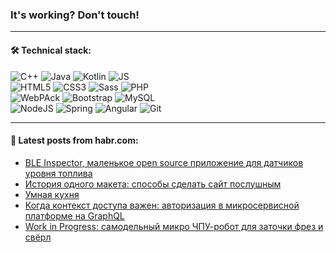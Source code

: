 ### It's working? Don't touch!

---

#### 🛠️ Technical stack:

![C++](https://img.shields.io/badge/C++-informational?logo=c%2B%2B&style=flat&logoColor=white&color=9C033A)
![Java](https://img.shields.io/badge/Java-informational?logo=java&style=flat&logoColor=white&color=007396)
![Kotlin](https://img.shields.io/badge/Kotlin-informational?logo=Kotlin&style=flat&logoColor=white&color=0095D5)
![JS](https://img.shields.io/badge/JS-informational?logo=javaScript&style=flat&logoColor=black&color=F7Df1E) <br>
![HTML5](https://img.shields.io/badge/HTML5-informational?logo=html5&style=flat&logoColor=white&color=E34F26)
![CSS3](https://img.shields.io/badge/CSS3-informational?logo=css3&style=flat&logoColor=white&color=157286)
![Sass](https://img.shields.io/badge/Saas-informational?logo=sass&style=flat&logoColor=white&color=hotpink)
![PHP](https://img.shields.io/badge/PHP-informational?logo=php&style=flat&logoColor=white&color=777BB4) <br>
![WebPAck](https://img.shields.io/badge/WebPack-informational?logo=webPack&style=flat&logoColor=white&color=FF6F00)
![Bootstrap](https://img.shields.io/badge/Bootstrap-informational?logo=Bootstrap&style=flat&logoColor=white&color=7952B3)
![MySQL](https://img.shields.io/badge/MySQL-informational?logo=MySQL&style=flat&logoColor=white&color=00f) <br>
![NodeJS](https://img.shields.io/badge/NodeJS-informational?logo=node.js&style=flat&logoColor=white&color=43853D)
![Spring](https://img.shields.io/badge/Spring-informational?logo=Spring&style=flat&logoColor=white&color=0A9EDC)
![Angular](https://img.shields.io/badge/Vue-informational?logo=vue.js&style=flat&logoColor=white&color=red)
![Git](https://img.shields.io/badge/Git-informational?logo=git&style=flat&logoColor=white&color=darkorange)

___

#### 💬 Latest posts from habr.com:

<!-- BLOG-POST-LIST:START -->
- [BLE Inspector, маленькое open source приложение для датчиков уровня топлива](https://habr.com/ru/post/669088/?utm_source=habrahabr&utm_medium=rss&utm_campaign=669088)
- [История одного макета: способы сделать сайт послушным](https://habr.com/ru/post/668448/?utm_source=habrahabr&utm_medium=rss&utm_campaign=668448)
- [Умная кухня](https://habr.com/ru/post/668998/?utm_source=habrahabr&utm_medium=rss&utm_campaign=668998)
- [Когда контекст доступа важен: авторизация в микросервисной платформе на GraphQL](https://habr.com/ru/post/668992/?utm_source=habrahabr&utm_medium=rss&utm_campaign=668992)
- [Work in Progress: самодельный микро ЧПУ-робот для заточки фрез и свёрл](https://habr.com/ru/post/668414/?utm_source=habrahabr&utm_medium=rss&utm_campaign=668414)
<!-- BLOG-POST-LIST:END -->

